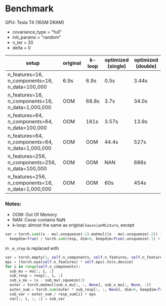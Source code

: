# Benchmark
GPU: Tesla T4 (16GM DRAM)

- covariance_type = "full"
- init_params = "random"
- n_ter = 20
- delta = 0

| setup | original | k-loop | optimized (single) | optimized (double) |
| --- | --- | --- | --- | --- |
| n_features=16, n_components=16, n_data=100,000 | 6.9s | 6.9s | 0.5s | 3.44s |
| n_features=16, n_components=16, n_data=1,000,000 | OOM | 68.8s | 3.7s | 34.0s |
| n_features=64, n_components=64, n_data=100,000 | OOM | 161s | 3.57s | 13.9s |
| n_features=64, n_components=64, n_data=1,000,000 | OOM | OOM | 44.4s | 527s |
| n_features=256, n_components=256, n_data=100,000 | OOM | OOM | NAN | 686s |
| n_features=256, n_components=16, n_data=1,000,000 | OOM | OOM | 60s | 454s |

### Notes:
- OOM: Out Of Memory
- NAN: Covar contains NaN
- k-loop: almost the same as original `GaussianMixture`, except 
```python
var = torch.sum((x - mu).unsqueeze(-1).matmul((x - mu).unsqueeze(-2)) * resp.unsqueeze(-1), dim=0,
  keepdim=True) / torch.sum(resp, dim=0, keepdim=True).unsqueeze(-1) + eps
```
in `_m_step` is replaced with 
```python
var = torch.empty(1, self.n_components, self.n_features, self.n_features, device=x.device, dtype=resp.dtype)
eps = (torch.eye(self.n_features) * self.eps).to(x.device)
for i in range(self.n_components):
  sub_mu = mu[:, i, :]
  sub_resp = resp[:, i, :]
  sub_x_mu = (x - sub_mu).squeeze(1)
  outer = torch.matmul(sub_x_mu[:, :, None], sub_x_mu[:, None, :])
  outer_sum = torch.sum(outer * sub_resp[:, :, None], dim=0, keepdim=True)
  sub_var = outer_sum / resp_sum[i] + eps
  var[:, i, :, :] = sub_var
```
